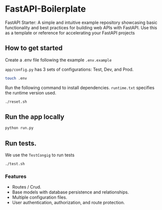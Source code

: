 # FastAPI-Boilerplate

FastAPI Starter: A simple and intuitive example repository showcasing basic functionality and best practices for building web APIs with FastAPI. Use this as a template or reference for accelerating your FastAPI projects

## How to get started

Create a .env file following the example `.env.example`

`app/config.py` has 3 sets of configurations: Test, Dev, and Prod.

```bash
touch .env
```

Run the following command to install dependencies. `runtime.txt` specifies the runtime version used.

```bash
./reset.sh
```

## Run the app locally

```bash
python run.py
```

## Run tests.

We use the `TestCongig` to run tests

```bash
./test.sh
```

### Features

- Routes / Crud.
- Base models with database persistence and relationships.
- Multiple configuration files.
- User authentication, authorization, and route protection.

